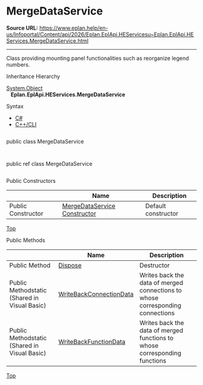 # MergeDataService

**Source URL:** https://www.eplan.help/en-us/Infoportal/Content/api/2026/Eplan.EplApi.HEServicesu~Eplan.EplApi.HEServices.MergeDataService.html

---

Class providing mounting panel functionalities such as reorganize legend numbers.

Inheritance Hierarchy

[System.Object](#)  
   **Eplan.EplApi.HEServices.MergeDataService**

Syntax

- [C#](#i-syntax-CS)
- [C++/CLI](#i-syntax-CPP2005)

```
```
public class MergeDataService
```
```

```
```
public ref class MergeDataService
```
```



Public Constructors

|  | Name | Description |
| --- | --- | --- |
| Public Constructor | [MergeDataService Constructor](Eplan.EplApi.HEServicesu~Eplan.EplApi.HEServices.MergeDataService~_ctor.html) | Default constructor |

[Top](#top)




Public Methods

|  | Name | Description |
| --- | --- | --- |
| Public Method | [Dispose](Eplan.EplApi.HEServicesu~Eplan.EplApi.HEServices.MergeDataService~Dispose().html) | Destructor |
| Public Methodstatic (Shared in Visual Basic) | [WriteBackConnectionData](Eplan.EplApi.HEServicesu~Eplan.EplApi.HEServices.MergeDataService~WriteBackConnectionData.html) | Writes back the data of merged connections to whose corresponding connections |
| Public Methodstatic (Shared in Visual Basic) | [WriteBackFunctionData](Eplan.EplApi.HEServicesu~Eplan.EplApi.HEServices.MergeDataService~WriteBackFunctionData.html) | Writes back the data of merged functions to whose corresponding functions |

[Top](#top)
